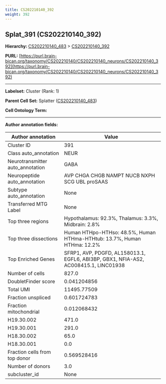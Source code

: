 ```yaml
---
title: CS202210140_392
weight: 392
---
```

## Splat_391 (CS202210140_392)
<b>Hierarchy: </b>
[CS202210140_483](../CS202210140_483) >
[CS202210140_392](../CS202210140_392)

**PURL:** [https://purl.brain-bican.org/taxonomy/CS202210140/CS202210140_neurons/CS202210140_392](https://purl.brain-bican.org/taxonomy/CS202210140/CS202210140_neurons/CS202210140_392)

---


**Labelset:** Cluster (Rank: 1)

**Parent Cell Set:** Splatter ([CS202210140_483](../CS202210140_483))



**Cell Ontology Term:** 

[MARKER GENES.]: #


---

[TRANSFERRED ANNOTATIONS.]: #


[AUTHOR ANNOTATION FIELDS.]: #


**Author annotation fields:**

| Author annotation | Value |
|-------------------|-------|
|Cluster ID|391|
|Class auto_annotation|NEUR|
|Neurotransmitter auto_annotation|GABA|
|Neuropeptide auto_annotation|AVP CHGA CHGB NAMPT NUCB NXPH SCG UBL proSAAS|
|Subtype auto_annotation|None|
|Transferred MTG Label|None|
|Top three regions|Hypothalamus: 92.3%, Thalamus: 3.3%, Midbrain: 2.8%|
|Top three dissections|Human HTHpo-HTHso: 48.5%, Human HTHma-HTHtub: 13.7%, Human HTHma: 12.2%|
|Top Enriched Genes|SFRP1, AVP, PDGFD, AL158013.1, EGFL6, ABI3BP, GBX1, NFIA-AS2, AC008415.1, LINC01938|
|Number of cells|827.0|
|DoubletFinder score|0.041204856|
|Total UMI|11495.77509|
|Fraction unspliced|0.601724783|
|Fraction mitochondrial|0.012068432|
|H19.30.002|471.0|
|H19.30.001|291.0|
|H18.30.002|65.0|
|H18.30.001|0.0|
|Fraction cells from top donor|0.569528416|
|Number of donors|3.0|
|subcluster_id|None|
